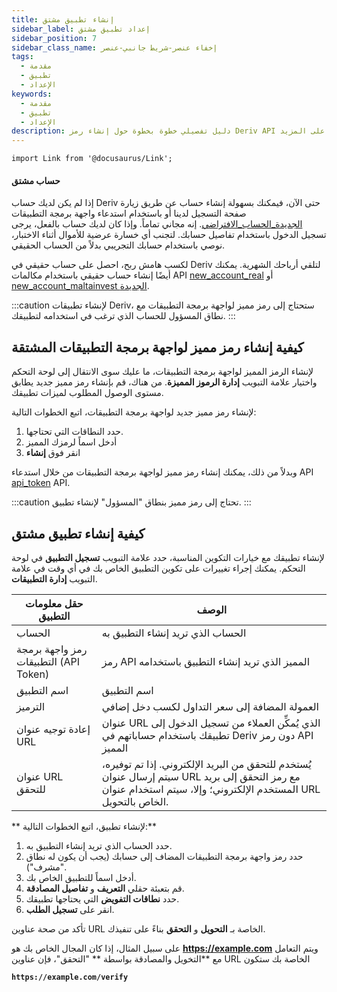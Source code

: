 ```yaml
---
title: إنشاء تطبيق مشتق
sidebar_label: إعداد تطبيق مشتق
sidebar_position: 7
sidebar_class_name: إخفاء عنصر-شريط جانبي-عنصر
tags:
  - مقدمة
  - تطبيق
  - الإعداد
keywords:
  - مقدمة
  - تطبيق
  - الإعداد
description: دليل تفصيلي خطوة بخطوة حول إنشاء رمز Deriv API الخاص بك وإنشاء تطبيق التداول الخاص بك بمساعدة واجهة برمجة تطبيقات التداول الخاصة بنا. اطلع على المزيد.
---
```


```mdx-code-block
import Link from '@docusaurus/Link';
```

#### حساب مشتق

إذا لم يكن لديك حساب Deriv حتى الآن، فيمكنك بسهولة إنشاء حساب عن طريق زيارة صفحة التسجيل لدينا أو باستخدام استدعاء واجهة برمجة التطبيقات <a href="/api-explorer#new_account_virtual" target="_blank" rel="noopener noreferrer">الجديدة_الحساب_الافتراضي</a>. إنه مجاني تماماً. وإذا كان لديك حساب بالفعل، يرجى تسجيل الدخول باستخدام تفاصيل حسابك. لتجنب أي خسارة عرضية للأموال أثناء الاختبار، نوصي باستخدام حسابك التجريبي بدلاً من الحساب الحقيقي.

لكسب هامش ربح، احصل على حساب حقيقي في Deriv لتلقي أرباحك الشهرية. يمكنك أيضًا إنشاء حساب حقيقي باستخدام مكالمات API <a href="/api-explorer#new_account_real" target="_blank" rel="noopener noreferrer">new_account_real</a> أو <a href="/api-explorer#new_account_maltainvest" target="_blank" rel="noopener noreferrer">new_account_maltainvest الجديدة</a>.

:::caution
لإنشاء تطبيقات Deriv، ستحتاج إلى رمز مميز لواجهة برمجة التطبيقات مع نطاق المسؤول للحساب الذي ترغب في استخدامه لتطبيقك.
:::

## كيفية إنشاء رمز مميز لواجهة برمجة التطبيقات المشتقة

لإنشاء الرمز المميز لواجهة برمجة التطبيقات، ما عليك سوى الانتقال إلى لوحة التحكم واختيار علامة التبويب **إدارة الرموز المميزة**. من هناك، قم بإنشاء رمز مميز جديد يطابق مستوى الوصول المطلوب لميزات تطبيقك.

لإنشاء رمز مميز جديد لواجهة برمجة التطبيقات، اتبع الخطوات التالية:

1. حدد النطاقات التي تحتاجها.
2. أدخل اسماً لرمزك المميز
3. انقر فوق **إنشاء**

وبدلاً من ذلك، يمكنك إنشاء رمز مميز لواجهة برمجة التطبيقات من خلال استدعاء API <a href="/api-explorer#api_token" target="_blank" rel="noopener noreferrer">api_token</a> API.

:::caution
تحتاج إلى رمز مميز بنطاق "المسؤول" لإنشاء تطبيق.
:::

## كيفية إنشاء تطبيق مشتق

لإنشاء تطبيقك مع خيارات التكوين المناسبة، حدد علامة التبويب **تسجيل التطبيق** في لوحة التحكم. يمكنك إجراء تغييرات على تكوين التطبيق الخاص بك في أي وقت في علامة التبويب **إدارة التطبيقات**.

| حقل معلومات التطبيق                                      | الوصف                                                                                                                                                                                             |
| -------------------------------------------------------- | ------------------------------------------------------------------------------------------------------------------------------------------------------------------------------------------------- |
| الحساب                                                   | الحساب الذي تريد إنشاء التطبيق به                                                                                                                                                                 |
| رمز واجهة برمجة التطبيقات (API Token) | رمز API المميز الذي تريد إنشاء التطبيق باستخدامه                                                                                                                                                  |
| اسم التطبيق                                              | اسم التطبيق                                                                                                                                                                                       |
| الترميز                                                  | العمولة المضافة إلى سعر التداول لكسب دخل إضافي                                                                                                                                                    |
| إعادة توجيه عنوان URL                                    | عنوان URL الذي يُمكِّن العملاء من تسجيل الدخول إلى تطبيقك باستخدام حساباتهم في Deriv دون رمز API المميز                                                                                           |
| عنوان URL للتحقق                                         | يُستخدم للتحقق من البريد الإلكتروني. إذا تم توفيره، سيتم إرسال عنوان URL مع رمز التحقق إلى بريد المستخدم الإلكتروني؛ وإلا، سيتم استخدام عنوان URL الخاص بالتحويل. |

\*\* لإنشاء تطبيق، اتبع الخطوات التالية:\*\*

1. حدد الحساب الذي تريد إنشاء التطبيق به.
2. حدد رمز واجهة برمجة التطبيقات المضاف إلى حسابك (يجب أن يكون له نطاق \"مشرف\").
3. أدخل اسماً للتطبيق الخاص بك.
4. قم بتعبئة حقلي **التعريف** و **تفاصيل المصادقة**.
5. حدد **نطاقات التفويض** التي يحتاجها تطبيقك.
6. انقر على **تسجيل الطلب**.

تأكد من صحة عناوين URL الخاصة بـ **التحويل** و **التحقق** بناءً على تنفيذك.

على سبيل المثال، إذا كان المجال الخاص بك هو **https://example.com** ويتم التعامل مع \*\*التخويل والمصادقة بواسطة \*\* "التحقق"، فإن عناوين URL الخاصة بك ستكون

**`https://example.com/verify`**
